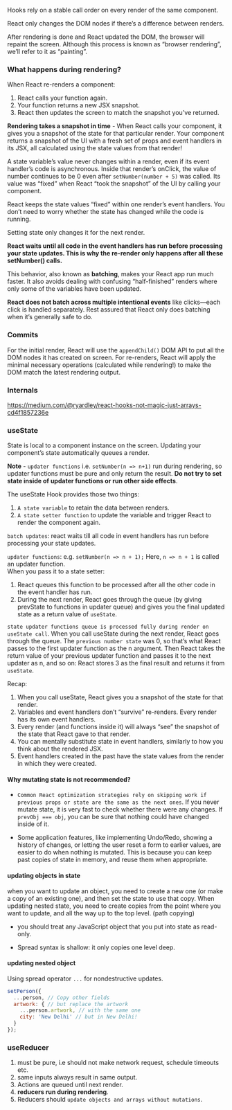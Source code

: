 
Hooks rely on a stable call order on every render of the same component.

React only changes the DOM nodes if there’s a difference between renders.

After rendering is done and React updated the DOM, the browser will repaint the screen. Although this process is known as “browser rendering”, we’ll refer to it as “painting”.


### What happens during rendering?

When React re-renders a component:

1. React calls your function again.
2. Your function returns a new JSX snapshot.
3. React then updates the screen to match the snapshot you’ve returned.

**Rendering takes a snapshot in time** - When React calls your component, it gives you a snapshot of the state for that particular render. 
Your component returns a snapshot of the UI with a fresh set of props and event handlers in its JSX, all calculated using the state values from that render!

A state variable’s value never changes within a render, even if its event handler’s code is asynchronous. Inside that render’s onClick, the value of number continues to be 0 even after `setNumber(number + 5)` was called. Its value was “fixed” when React “took the snapshot” of the UI by calling your component.

React keeps the state values “fixed” within one render’s event handlers. You don’t need to worry whether the state has changed while the code is running.



Setting state only changes it for the next render.

**React waits until all code in the event handlers has run before processing your state updates. This is why the re-render only happens after all these setNumber() calls.**

This behavior, also known as **batching**, makes your React app run much faster. It also avoids dealing with confusing “half-finished” renders where only some of the variables have been updated.

**React does not batch across multiple intentional events** like clicks—each click is handled separately. Rest assured that React only does batching when it’s generally safe to do.

### Commits

For the initial render, React will use the `appendChild()` DOM API to put all the DOM nodes it has created on screen.
For re-renders, React will apply the minimal necessary operations (calculated while rendering!) to make the DOM match the latest rendering output.


### Internals
https://medium.com/@ryardley/react-hooks-not-magic-just-arrays-cd4f1857236e

### useState

State is local to a component instance on the screen.
Updating your component’s state automatically queues a render.

**Note** - `updater functions` i.e. `setNumber(n => n+1)` run during rendering, 
so updater functions must be pure and only return the result.
**Do not try to set state inside of updater functions or run other side effects**.

The useState Hook provides those two things:

1. `A state variable` to retain the data between renders.
2. `A state setter function` to update the variable and trigger React to render the component again.

`batch updates`: react waits till all code in event handlers has run before processing your state updates. 

`updater functions`: e.g. `setNumber(n => n + 1);`
Here, `n => n + 1` is called an updater function.  
When you pass it to a state setter:

1. React queues this function to be processed after all the other code in the event handler has run.
2. During the next render, React goes through the queue (by giving prevState to functions in updater queue) and gives you the final updated state as a return value of `useState`.

`state updater functions queue is processed fully during render on useState call`.
When you call useState during the next render, React goes through the queue. 
The `previous number state` was 0, so that’s what React passes to the first updater function as the n argument. 
Then React takes the return value of your previous updater function and passes it to the next updater as n, and so on:
React stores 3 as the final result and returns it from `useState`.



Recap:
1. When you call useState, React gives you a snapshot of the state for that render.
2. Variables and event handlers don’t “survive” re-renders. Every render has its own event handlers.
3. Every render (and functions inside it) will always “see” the snapshot of the state that React gave to that render.
4. You can mentally substitute state in event handlers, similarly to how you think about the rendered JSX.
5. Event handlers created in the past have the state values from the render in which they were created.

#### Why mutating state is not recommended?

* `Common React optimization strategies rely on skipping work if previous props or state are the same as the next ones`. If you never mutate state, it is very fast to check whether there were any changes. If `prevObj === obj`, you can be sure that nothing could have changed inside of it.

* Some application features, like implementing Undo/Redo, showing a history of changes, or letting the user reset a form to earlier values, are easier to do when nothing is mutated. This is because you can keep past copies of state in memory, and reuse them when appropriate.



#### updating objects in state

when you want to update an object, you need to create a new one (or make a copy of an existing one), and then set the state to use that copy.
When updating nested state, you need to create copies from the point where you want to update, and all the way up to the top level. (path copying)

* you should treat any JavaScript object that you put into state as read-only.

* Spread syntax is shallow: it only copies one level deep.
#### updating nested object

Using spread operator `...` for nondestructive updates.
```js
setPerson({
  ...person, // Copy other fields
  artwork: { // but replace the artwork
    ...person.artwork, // with the same one
    city: 'New Delhi' // but in New Delhi!
  }
});
```

### useReducer

1. must be pure, i.e should not make network request, schedule timeouts etc.
2. same inputs always result in same output.
3. Actions are queued until next render.
4. **reducers run during rendering**.
5. Reducers should `update objects and arrays without mutations`.

